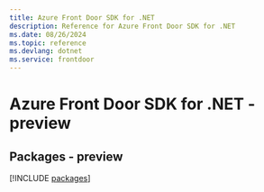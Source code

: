 ```yaml
---
title: Azure Front Door SDK for .NET
description: Reference for Azure Front Door SDK for .NET
ms.date: 08/26/2024
ms.topic: reference
ms.devlang: dotnet
ms.service: frontdoor
---
```

# Azure Front Door SDK for .NET - preview
## Packages - preview
[!INCLUDE [packages](front-door-index.md)]